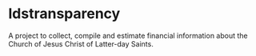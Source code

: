 # ldstransparency
A project to collect, compile and estimate financial information about the Church of Jesus Christ of Latter-day Saints.
